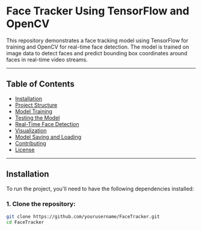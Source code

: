 # Face Tracker Using TensorFlow and OpenCV

This repository demonstrates a face tracking model using TensorFlow for training and OpenCV for real-time face detection. The model is trained on image data to detect faces and predict bounding box coordinates around faces in real-time video streams.

---

## Table of Contents
- [Installation](#installation)
- [Project Structure](#project-structure)
- [Model Training](#model-training)
- [Testing the Model](#testing-the-model)
- [Real-Time Face Detection](#real-time-face-detection)
- [Visualization](#visualization)
- [Model Saving and Loading](#model-saving-and-loading)
- [Contributing](#contributing)
- [License](#license)

---

## Installation

To run the project, you'll need to have the following dependencies installed:

### 1. Clone the repository:
```bash
git clone https://github.com/yourusername/FaceTracker.git
cd FaceTracker
